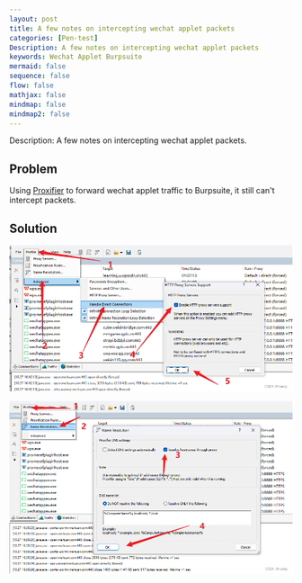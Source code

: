 ```yaml
---
layout: post
title: A few notes on intercepting wechat applet packets
categories: [Pen-test]
Description: A few notes on intercepting wechat applet packets
keywords: Wechat Applet Burpsuite
mermaid: false
sequence: false
flow: false
mathjax: false
mindmap: false
mindmap2: false
---
```


Description: A few notes on intercepting wechat applet packets.

## Problem

Using [Proxifier](https://www.proxifier.com/) to forward wechat applet traffic to Burpsuite, it still can't intercept packets.

## Solution

![](/images/wechat-applet/2cf8e09f9ed3cfe8c21465791e3439b6.png)

![](/images/wechat-applet/b1cfacf0c2072969aeffd3e7c1e1015a.png)


